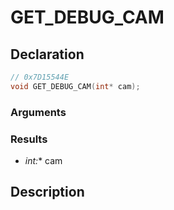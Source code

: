 # GET_DEBUG_CAM

## Declaration
```cpp
// 0x7D15544E
void GET_DEBUG_CAM(int* cam);
```

### Arguments

### Results
- **int*:** cam

## Description
